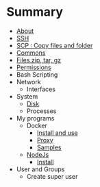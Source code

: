 # Summary

* [About](README.md)
* [SSH](ssh.md)
* [SCP : Copy files and folder](scp__copy_files_and_folder.md)
* [Commons](commons.md)
* [Files zip, tar, gz](files_zip_tar_gz.md)
* [Permissions](permissions.md)
* Bash Scripting
* Network
   * Interfaces
* System
   * [Disk](disk.md)
   * Processes
* My programs
   * Docker
       * [Install and use](docker_install.md)
       * [Proxy](docker_proxy.md)
       * [Samples](prgms_docker_samples.md)
   * [NodeJs](node_js_npm.md)
       * [Install](nodejs_install.md)
* User and Groups
   * Create super user

